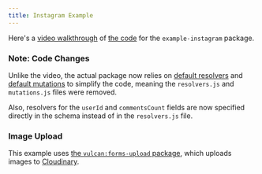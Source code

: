 ```yaml
---
title: Instagram Example
---
```


Here's a [video walkthrough](https://www.youtube.com/watch?v=qibyA_ReqEQ) of [the code](https://github.com/TelescopeJS/Telescope/tree/master/packages/example-instagram) for the `example-instagram` package.

### Note: Code Changes

Unlike the video, the actual package now relies on [default resolvers](/data-loading.html#Default-Resolvers) and [default mutations](/mutations.html#Default-Mutations) to simplify the code, meaning the `resolvers.js` and `mutations.js` files were removed. 

Also, resolvers for the `userId` and `commentsCount` fields are now specified directly in the schema instead of in the `resolvers.js` file. 

### Image Upload

This example uses [the `vulcan:forms-upload` package](forms-upload.html), which  uploads images to [Cloudinary](http://cloudinary.com).

